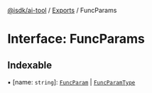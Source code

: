 [@isdk/ai-tool](../README.md) / [Exports](../modules.md) / FuncParams

# Interface: FuncParams

## Indexable

▪ [name: `string`]: [`FuncParam`](FuncParam.md) \| [`FuncParamType`](../modules.md#funcparamtype)
